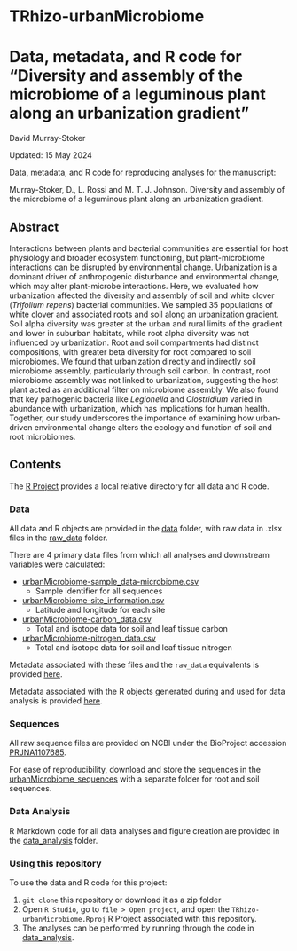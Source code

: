# TRhizo-urbanMicrobiome

Data, metadata, and R code for “Diversity and assembly of the microbiome of a leguminous plant along an urbanization gradient”
================
David Murray-Stoker

Updated: 15 May 2024

Data, metadata, and R code for reproducing analyses for the manuscript:

Murray-Stoker, D., L. Rossi and M. T. J. Johnson. Diversity and assembly of the microbiome of a leguminous plant along an urbanization gradient.


## Abstract

Interactions between plants and bacterial communities are essential for host physiology and broader ecosystem functioning, but plant-microbiome interactions can be disrupted by environmental change. Urbanization is a dominant driver of anthropogenic disturbance and environmental change, which may alter plant-microbe interactions. Here, we evaluated how urbanization affected the diversity and assembly of soil and white clover (*Trifolium repens*) bacterial communities. We sampled 35 populations of white clover and associated roots and soil along an urbanization gradient. Soil alpha diversity was greater at the urban and rural limits of the gradient and lower in suburban habitats, while root alpha diversity was not influenced by urbanization. Root and soil compartments had distinct compositions, with greater beta diversity for root compared to soil microbiomes. We found that urbanization directly and indirectly soil microbiome assembly, particularly through soil carbon. In contrast, root microbiome assembly was not linked to urbanization, suggesting the host plant acted as an additional filter on microbiome assembly. We also found that key pathogenic bacteria like *Legionella* and *Clostridium* varied in abundance with urbanization, which has implications for human health. Together, our study underscores the importance of examining how urban-driven environmental change alters the ecology and function of soil and root microbiomes.


## Contents

The [R Project](https://github.com/dmurraystoker/TRhizo-urbanMicrobiome/blob/main/TRhizo-urbanMicrobiome.Rproj) provides a local relative directory for all data and R code.


### Data

All data and R objects are provided in the [data](https://github.com/dmurraystoker/TRhizo-urbanMicrobiome/tree/main/data) folder, with raw data in .xlsx files in the [raw_data](https://github.com/dmurraystoker/TRhizo-urbanMicrobiome/tree/main/raw_data) folder.

There are 4 primary data files from which all analyses and downstream variables were calculated:

* [urbanMicrobiome-sample_data-microbiome.csv](https://github.com/dmurraystoker/TRhizo-urbanMicrobiome/blob/main/data/urbanMicrobiome-sample_data-microbiome.csv)
  - Sample identifier for all sequences
* [urbanMicrobiome-site_information.csv](https://github.com/dmurraystoker/TRhizo-urbanMicrobiome/blob/main/data/urbanMicrobiome-site_information.csv)
  - Latitude and longitude for each site
* [urbanMicrobiome-carbon_data.csv](https://github.com/dmurraystoker/TRhizo-urbanMicrobiome/blob/main/data/urbanMicrobiome-carbon_data.csv)
  - Total and isotope data for soil and leaf tissue carbon
* [urbanMicrobiome-nitrogen_data.csv](https://github.com/dmurraystoker/TRhizo-urbanMicrobiome/blob/main/data/urbanMicrobiome-nitrogen_data.csv)
  - Total and isotope data for soil and leaf tissue nitrogen

Metadata associated with these files and the `raw_data` equivalents is provided [here](https://github.com/dmurraystoker/TRhizo-urbanMicrobiome/tree/main/metadata.md).

Metadata associated with the R objects generated during and used for data analysis is provided [here](https://github.com/dmurraystoker/TRhizo-urbanMicrobiome/blob/main/R_object_metadata.md).


### Sequences

All raw sequence files are provided on NCBI under the BioProject accession [PRJNA1107685](https://www.ncbi.nlm.nih.gov/bioproject/PRJNA1107685).

For ease of reproducibility, download and store the sequences in the [urbanMicrobiome_sequences](https://github.com/dmurraystoker/TRhizo-urbanMicrobiome/tree/main/urbanMicrobiome_sequences) with a separate folder for root and soil sequences.


### Data Analysis

R Markdown code for all data analyses and figure creation are provided in the [data_analysis](https://github.com/dmurraystoker/TRhizo-urbanMicrobiome/tree/main/data_analysis) folder.


### Using this repository

To use the data and R code for this project:

1. `git clone` this repository or download it as a zip folder
2. Open `R Studio`, go to `file > Open project`, and open the `TRhizo-urbanMicrobiome.Rproj`
R Project associated with this repository.
3. The analyses can be performed by running through the code in [data_analysis](https://github.com/dmurraystoker/TRhizo-urbanMicrobiome/tree/main/data_analysis).

